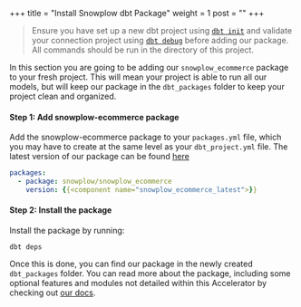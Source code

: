 +++
title = "Install Snowplow dbt Package"
weight = 1
post = ""
+++

> Ensure you have set up a new dbt project using [`dbt init`](https://docs.getdbt.com/reference/commands/init) and validate your connection project using [`dbt debug`](https://docs.getdbt.com/reference/commands/debug) before adding our package. All commands should be run in the directory of this project.

In this section you are going to be adding our `snowplow_ecommerce` package to your fresh project. This will mean your project is able to run all our models, but will keep our package in the `dbt_packages` folder to keep your project clean and organized.

#### **Step 1:** Add snowplow-ecommerce package
Add the snowplow-ecommerce package to your `packages.yml` file, which you may have to create at the same level as your `dbt_project.yml` file. The latest version of our package can be found [here](https://hub.getdbt.com/snowplow/snowplow_ecommerce/latest/)

```yml
packages:
  - package: snowplow/snowplow_ecommerce
    version: {{<component name="snowplow_ecommerce_latest">}} 
```

#### **Step 2:** Install the package
Install the package by running:

```
dbt deps
```

Once this is done, you can find our package in the newly created `dbt_packages` folder. You can read more about the package, including some optional features and modules not detailed within this Accelerator by checking out [our docs](https://docs.snowplow.io/docs/modeling-your-data/modeling-your-data-with-dbt/dbt-models/dbt-ecommerce-data-model/).
